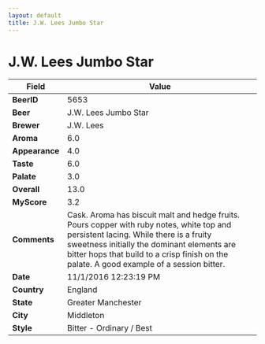 ```yaml
---
layout: default
title: J.W. Lees Jumbo Star
---
```


# J.W. Lees Jumbo Star

| Field         | Value     |
|---------------|-----------|
| **BeerID** | 5653 |
| **Beer** | J.W. Lees Jumbo Star |
| **Brewer** | J.W. Lees |
| **Aroma** | 6.0 |
| **Appearance** | 4.0 |
| **Taste** | 6.0 |
| **Palate** | 3.0 |
| **Overall** | 13.0 |
| **MyScore** | 3.2 |
| **Comments** | Cask. Aroma has biscuit malt and hedge fruits. Pours copper with ruby notes, white top and persistent lacing. While there is a fruity sweetness initially the dominant elements are bitter hops that build to a crisp finish on the palate. A good example of a session bitter. |
| **Date** | 11/1/2016 12:23:19 PM |
| **Country** | England |
| **State** | Greater Manchester |
| **City** | Middleton |
| **Style** | Bitter - Ordinary / Best |
